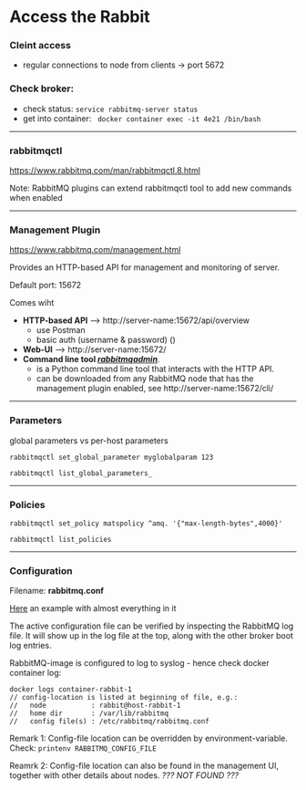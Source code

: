 # Access the Rabbit

### Cleint access
-  regular connections to node from clients -> port 5672


### Check broker:
- check status:         ````service rabbitmq-server status````
- get into container:   ```` docker container exec -it 4e21 /bin/bash````

--- 
### rabbitmqctl
https://www.rabbitmq.com/man/rabbitmqctl.8.html

Note: RabbitMQ plugins can extend rabbitmqctl tool to add new commands when enabled

---
### Management Plugin
https://www.rabbitmq.com/management.html

Provides an HTTP-based API for management and monitoring of server.

Default port: 15672

Comes wiht
- **HTTP-based API** --> http://server-name:15672/api/overview 
  - use Postman
  - basic auth (username & password) ()
- **Web-UI**  --> http://server-name:15672/
- **Command line tool [*rabbitmqadmin*](https://www.rabbitmq.com/management-cli.html)**. 
   - is a Python command line tool that interacts with the HTTP API. 
   - can be downloaded from any RabbitMQ node that has the management plugin enabled, see http://server-name:15672/cli/ 

---

### Parameters
global parameters vs per-host parameters

````
rabbitmqctl set_global_parameter myglobalparam 123

rabbitmqctl list_global_parameters_
````

---
### Policies

````
rabbitmqctl set_policy matspolicy ^amq. '{"max-length-bytes",4000}'

rabbitmqctl list_policies
````

---
### Configuration
Filename: **rabbitmq.conf**

[Here](https://github.com/rabbitmq/rabbitmq-server/blob/master/docs/rabbitmq.conf.example) an example with almost everything in it 

The active configuration file can be verified by inspecting the RabbitMQ log file. 
It will show up in the log file at the top, along with the other broker boot log entries.

RabbitMQ-image is configured to log to syslog - hence check docker container log: 
````
docker logs container-rabbit-1
// config-location is listed at beginning of file, e.g.:
//   node           : rabbit@host-rabbit-1
//   home dir       : /var/lib/rabbitmq
//   config file(s) : /etc/rabbitmq/rabbitmq.conf

````

Remark 1: Config-file location can be overridden by environment-variable. Check: ````printenv RABBITMQ_CONFIG_FILE ````

Reamrk 2: Config-file location can also be found in the management UI, together with other details about nodes.
*??? NOT FOUND ???*

